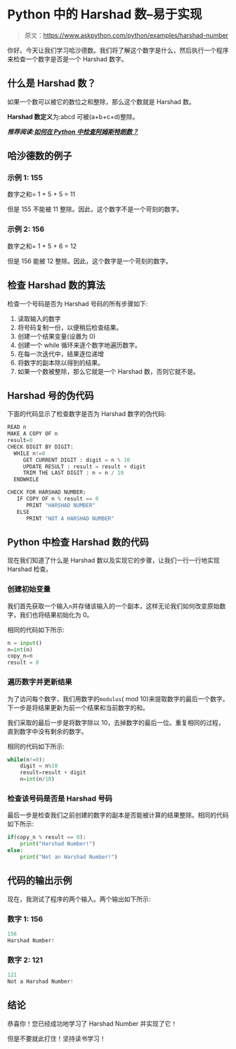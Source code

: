 # Python 中的 Harshad 数–易于实现

> 原文：<https://www.askpython.com/python/examples/harshad-number>

你好。今天让我们学习哈沙德数。我们将了解这个数字是什么，然后执行一个程序来检查一个数字是否是一个 Harshad 数字。

## 什么是 Harshad 数？

如果一个数可以被它的数位之和整除，那么这个数就是 Harshad 数。

**Harshad 数定义**为:abcd 可被(a+b+c+d)整除。

***推荐阅读:[如何在 Python 中检查阿姆斯特朗数？](https://www.askpython.com/python/examples/armstrong-number)***

## 哈沙德数的例子

### 示例 1: 155

数字之和= 1 + 5 + 5 = 11

但是 155 不能被 11 整除。因此，这个数字不是一个苛刻的数字。

### 示例 2: 156

数字之和= 1 + 5 + 6 = 12

但是 156 能被 12 整除。因此，这个数字是一个苛刻的数字。

## 检查 Harshad 数的算法

检查一个号码是否为 Harshad 号码的所有步骤如下:

1.  读取输入的数字
2.  将号码复制一份，以便稍后检查结果。
3.  创建一个结果变量(设置为 0)
4.  创建一个 while 循环来逐个数字地遍历数字。
5.  在每一次迭代中，结果逐位递增
6.  将数字的副本除以得到的结果。
7.  如果一个数被整除，那么它就是一个 Harshad 数，否则它就不是。

## Harshad 号的伪代码

下面的代码显示了检查数字是否为 Harshad 数字的伪代码:

```py
READ n
MAKE A COPY OF n
result=0
CHECK DIGIT BY DIGIT:
  WHILE n!=0
     GET CURRENT DIGIT : digit = n % 10
     UPDATE RESULT : result = result + digit
     TRIM THE LAST DIGIT : n = n / 10
  ENDWHILE

CHECK FOR HARSHAD NUMBER:
   IF COPY OF n % result == 0
      PRINT "HARSHAD NUMBER"
   ELSE
      PRINT "NOT A HARSHAD NUMBER"

```

## Python 中检查 Harshad 数的代码

现在我们知道了什么是 Harshad 数以及实现它的步骤，让我们一行一行地实现 Harshad 检查。

### 创建初始变量

我们首先获取一个输入`n`并存储该输入的一个副本，这样无论我们如何改变原始数字，我们也将结果初始化为 0。

相同的代码如下所示:

```py
n = input()
n=int(n)
copy_n=n
result = 0

```

### 遍历数字并更新结果

为了访问每个数字，我们用数字的`modulus`( mod 10)来提取数字的最后一个数字。下一步是将结果更新为前一个结果和当前数字的和。

我们采取的最后一步是将数字除以 10，去掉数字的最后一位。重复相同的过程，直到数字中没有剩余的数字。

相同的代码如下所示:

```py
while(n!=0):
    digit = n%10
    result=result + digit
    n=int(n/10)

```

### 检查该号码是否是 Harshad 号码

最后一步是检查我们之前创建的数字的副本是否能被计算的结果整除。相同的代码如下所示:

```py
if(copy_n % result == 0):
    print("Harshad Number!")
else:
    print("Not an Harshad Number!")

```

## 代码的输出示例

现在，我测试了程序的两个输入。两个输出如下所示:

### 数字 1: 156

```py
156
Harshad Number!

```

### 数字 2: 121

```py
121
Not a Harshad Number!

```

## 结论

恭喜你！您已经成功地学习了 Harshad Number 并实现了它！

但是不要就此打住！坚持读书学习！
